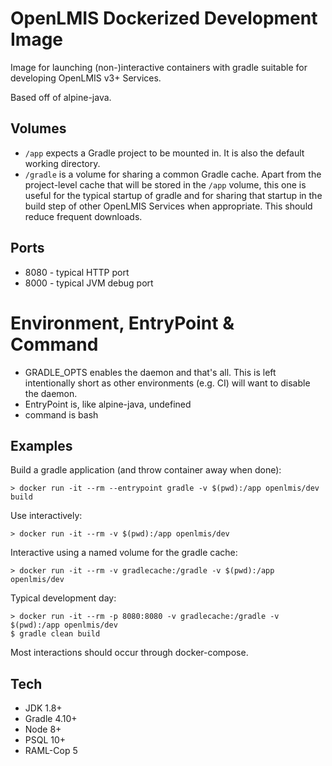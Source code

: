 # OpenLMIS Dockerized Development Image

Image for launching (non-)interactive containers with gradle suitable for developing OpenLMIS v3+ Services.

Based off of alpine-java.

## Volumes

- `/app` expects a Gradle project to be mounted in.  It is also the default working directory.
- `/gradle` is a volume for sharing a common Gradle cache.  Apart from the project-level cache that will be stored
in the `/app` volume, this one is useful for the typical startup of gradle and for sharing that startup in the
build step of other OpenLMIS Services when appropriate.  This should reduce frequent downloads.

## Ports

- 8080 - typical HTTP port
- 8000 - typical JVM debug port

# Environment, EntryPoint & Command

- GRADLE_OPTS enables the daemon and that's all.  This is left intentionally short as other environments (e.g. CI)
will want to disable the daemon.
- EntryPoint is, like alpine-java, undefined
- command is bash

## Examples

Build a gradle application (and throw container away when done):
```shell
> docker run -it --rm --entrypoint gradle -v $(pwd):/app openlmis/dev build
```

Use interactively:
```shell
> docker run -it --rm -v $(pwd):/app openlmis/dev
```

Interactive using a named volume for the gradle cache:
```shell
> docker run -it --rm -v gradlecache:/gradle -v $(pwd):/app openlmis/dev
```

Typical development day:
```shell
> docker run -it --rm -p 8080:8080 -v gradlecache:/gradle -v $(pwd):/app openlmis/dev
$ gradle clean build
```
Most interactions should occur through docker-compose.

## Tech

- JDK 1.8+
- Gradle 4.10+
- Node 8+
- PSQL 10+
- RAML-Cop 5

